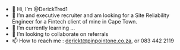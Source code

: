 - 👋 Hi, I’m @DerickTred1
- 👀 I’m and executive recruiter and am looking for a Site Reliability Engineer for a Fintech client of mine in Cape Town. 
- 🌱 I’m currently learning ...
- 💞️ I’m looking to collaborate on referrals
- 📫 How to reach me : derickt@pinpointone.co.za, or 083 442 2119

<!---
DerickTred1/DerickTred1 is a ✨ special ✨ repository because its `README.md` (this file) appears on your GitHub profile.
You can click the Preview link to take a look at your changes.
--->
